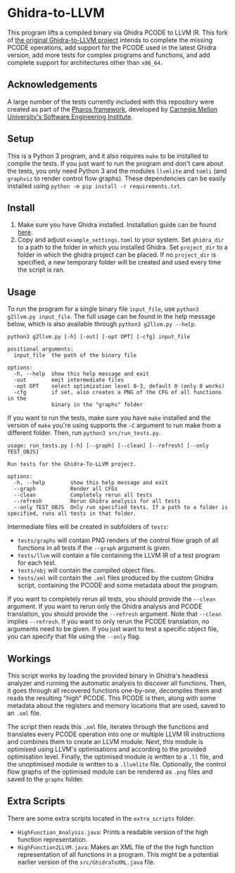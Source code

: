 # Ghidra-to-LLVM
This program lifts a compiled binary via Ghidra PCODE to LLVM IR. This fork of
[the original Ghidra-to-LLVM project](https://github.com/toor-de-force/Ghidra-to-LLVM)
intends to complete the missing PCODE operations, add support for the PCODE used
in the latest Ghidra version, add more tests for complex programs and functions,
and add complete support for architectures other than `x86_64`.

## Acknowledgements
A large number of the tests currently included with this repository were created
as part of the [Pharos framework](https://github.com/cmu-sei/pharos), developed by [Carnegie Mellon University's Software Engineering Institute](https://www.sei.cmu.edu/).

## Setup
This is a Python 3 program, and it also requires `make` to be installed to
compile the tests. If you just want to run the program and don't care about the
tests, you only need Python 3 and the modules `llvmlite` and `tomli` (and
`graphviz` to render control flow graphs). These dependencies can be easily
installed using `python -m pip install -r requirements.txt`.

## Install

1. Make sure you have Ghidra installed. Installation guide can be found [here](https://github.com/NationalSecurityAgency/ghidra/tree/master#install).
2. Copy and adjust `example_settings.toml` to your system. Set `ghidra_dir` to
   a path to the folder in which you installed Ghidra. Set `project_dir` to a
   folder in which the ghidra project can be placed. If no `project_dir` is
   specified, a new temporary folder will be created and used every time the
   script is ran.

## Usage
To run the program for a single binary file `input_file`, use `python3 g2llvm.py input_file`.
The full usage can be found in the help message below, which is also available
through `python3 g2llvm.py --help`.

```
python3 g2llvm.py [-h] [-out] [-opt OPT] [-cfg] input_file

positional arguments:
  input_file  the path of the binary file

options:
  -h, --help  show this help message and exit
  -out        emit intermediate files
  -opt OPT    select optimization level 0-3, default 0 (only 0 works)
  -cfg        if set, also creates a PNG of the CFG of all functions in the
              binary in the "graphs" folder
```

If you want to run the tests, make sure you have `make` installed and the
version of `make` you're using supports the `-C` argument to run make from a
different folder. Then, run `python3 src/run_tests.py`.

```
usage: run_tests.py [-h] [--graph] [--clean] [--refresh] [--only TEST_OBJS]

Run tests for the Ghidra-To-LLVM project.

options:
  -h, --help        show this help message and exit
  --graph           Render all CFGs
  --clean           Completely rerun all tests
  --refresh         Rerun Ghidra analysis for all tests
  --only TEST_OBJS  Only run specified tests. If a path to a folder is specified, runs all tests in that folder.
```

Intermediate files will be created in subfolders of `tests`:
- `tests/graphs` will contain PNG renders of the control flow graph of all
  functions in all tests if the `--graph` argument is given.
- `tests/llvm` will contain a file containing the LLVM IR of a test program for
  each test.
- `tests/obj` will contain the compiled object files.
- `tests/xml` will contain the `.xml` files produced by the custom Ghidra script,
  containing the PCODE and some metadata about the program.

If you want to completely rerun all tests, you should provide the `--clean`
argument. If you want to rerun only the Ghidra analysis and PCODE translation,
you should provide the `--refresh` argument. Note that `--clean` implies `--refresh`.
If you want to only rerun the PCODE translation, no arguments need to be given.
If you just want to test a specific object file, you can specify that file using
the `--only` flag.

## Workings
This script works by loading the provided binary in Ghidra's headless analyzer
and running the automatic analysis to discover all functions. Then, it goes
through all recovered functions one-by-one, decompiles them and reads the
resulting "high" PCODE. This PCODE is then, along with some metadata about the
registers and memory locations that are used, saved to an `.xml` file.

The script then reads this `.xml` file, iterates through the functions and
translates every PCODE operation into one or multiple LLVM IR instructions and
combines them to create an LLVM module. Next, this module is optimised using
LLVM's optimisations and according to the provided optimisation level. Finally,
the optimised module is written to a `.ll` file, and the unoptimised module is
written to a `.llvmlite` file. Optionally, the control flow graphs of the
optimised module can be rendered as `.png` files and saved to the `graphs`
folder.

## Extra Scripts
There are some extra scripts located in the `extra_scripts` folder.

- `HighFunction_Analysis.java`: Prints a readable version of the high function
  representation.
- `HighFunction2LLVM.java`: Makes an XML file of the the high function
  representation of all functions in a program. This might be a potential earlier
  version of the `src/GhidraToXML.java` file.
